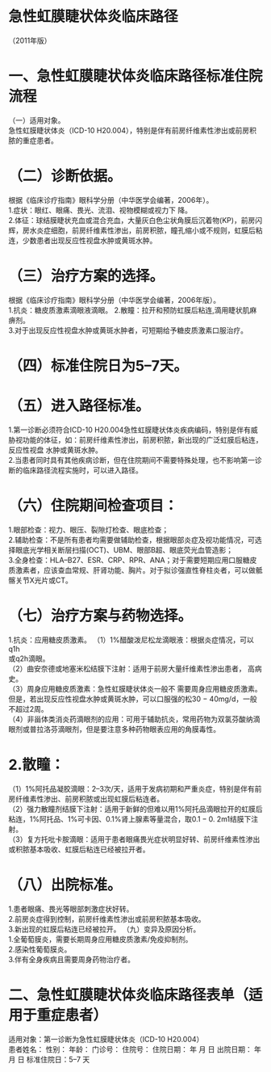 # 急性虹膜睫状体炎临床路径  
（2011年版）  
# 一、急性虹膜睫状体炎临床路径标准住院流程  
（一）适用对象。  
急性虹膜睫状体炎（ICD-10 H20.004），特别是伴有前房纤维素性渗出或前房积脓的重症患者。  
# （二）诊断依据。  
根据《临床诊疗指南》眼科学分册（中华医学会编著，2006年）。  
1.症状：眼红、眼痛、畏光、流泪、视物模糊或视力下 降。  
2.体征：球结膜睫状充血或混合充血，大量灰白色尘状角膜后沉着物(KP)，前房闪辉，房水炎症细胞，前房纤维素性渗出，前房积脓，瞳孔缩小或不规则，虹膜后粘连，少数患者出现反应性视盘水肿或黄斑水肿。  
# （三）治疗方案的选择。  
根据《临床诊疗指南》眼科学分册（中华医学会编著，2006年版）。  
1.抗炎：糖皮质激素滴眼液滴眼。 2.散瞳：拉开和预防虹膜后粘连,滴用睫状肌麻痹剂。  
3.对于出现反应性视盘水肿或黄斑水肿者，可短期给予糖皮质激素口服治疗。  
# （四）标准住院日为5–7天。  
# （五）进入路径标准。  
1.第一诊断必须符合ICD-10 H20.004急性虹膜睫状体炎疾病编码，特别是伴有威胁视功能的体征，如：前房纤维素性渗出，前房积脓，新出现的广泛虹膜后粘连，反应性视盘 水肿或黄斑水肿。  
2.当患者同时具有其他疾病诊断，但在住院期间不需要特殊处理，也不影响第一诊断的临床路径流程实施时，可以进入路径。  
# （六）住院期间检查项目：  
1.眼部检查：视力、眼压、裂隙灯检查、眼底检查；  
2.辅助检查：不是所有患者均需要做辅助检查，根据眼部炎症及视功能情况，可选择眼底光学相关断层扫描(OCT)、UBM、眼部B超、眼底荧光血管造影；  
3.全身检查：HLA–B27、ESR、CRP、RPR、ANA；对于需要短期应用口服糖皮质激素者，应该查血常规、肝肾功能、胸片。对于拟诊强直性脊柱炎者，可以做骶髂关节X光片或CT。  
# （七）治疗方案与药物选择。  
1.抗炎：应用糖皮质激素。 （1）1%醋酸泼尼松龙滴眼液：根据炎症情况，可以q1h  
或q2h滴眼。  
（2）曲安奈德或地塞米松结膜下注射：适用于前房大量纤维素性渗出患者， 高病史。  
（3）周身应用糖皮质激素：急性虹膜睫状体炎一般不 需要周身应用糖皮质激素。但是，若出现反应性视盘水肿或黄斑水肿，可以口服强的松$30\mathrm{~-~}40\mathrm{{mg}/\mathrm{{d}}}$，一般不超过2周。  
（4）非甾体类消炎药滴眼剂的应用：可用于辅助抗炎，常用药物为双氯芬酸纳滴眼剂或普拉洛芬滴眼剂，但是要注意多种药物眼表应用的角膜毒性。  
# 2.散瞳：  
（1）1%阿托品凝胶滴眼：2–3次/天，适用于发病初期和严重炎症，特别是伴有前房纤维素性渗出、前房积脓或出现虹膜后粘连者。  
（2）强力散瞳剂结膜下注射：适用于新鲜的但难以用$1\%$阿托品滴眼拉开的虹膜后粘连，$1\%$阿托品、$1\%$可卡因、$0.1\%$肾上腺素等量混合，取$0.1-0.\ 2\mathrm{m}1$结膜下注射。  
（3）复方托吡卡胺滴眼：适用于患者眼痛畏光症状明显好转、前房纤维素性渗出或积脓基本吸收、虹膜后粘连已经被拉开者。  
# （八）出院标准。  
1.患者眼痛、畏光等眼部刺激症状好转。  
2.前房炎症得到控制，前房纤维素性渗出或前房积脓基本吸收。  
3.新出现的虹膜后粘连已经被拉开。 （九）变异及原因分析。  
1.全葡萄膜炎，需要长期周身应用糖皮质激素/免疫抑制剂。  
2.感染性葡萄膜炎。  
3.伴有全身疾病且需要周身药物治疗者。  
# 二、急性虹膜睫状体炎临床路径表单（适用于重症患者）  
适用对象：第一诊断为急性虹膜睫状体炎（ICD-10 H20.004）  
患者姓名：          性别：       年龄：      门诊号：        住院号：           住院日期：      年    月   日   出院日期：      年    月   日 标准住院日：5–7 天  
